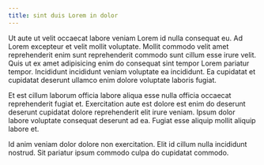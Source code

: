 ```yaml
---
title: sint duis Lorem in dolor
---
```


Ut aute ut velit occaecat labore veniam Lorem id nulla consequat eu. Ad Lorem excepteur et velit mollit voluptate. Mollit commodo velit amet reprehenderit enim sunt reprehenderit commodo sunt cillum esse irure velit. Quis ut ex amet adipisicing enim do consequat sint tempor Lorem pariatur tempor. Incididunt incididunt veniam voluptate ea incididunt. Ea cupidatat et cupidatat deserunt ullamco enim dolore voluptate laboris fugiat.

Et est cillum laborum officia labore aliqua esse nulla officia occaecat reprehenderit fugiat et. Exercitation aute est dolore est enim do deserunt deserunt cupidatat dolore reprehenderit elit irure veniam. Ipsum dolor labore voluptate consequat deserunt ad ea. Fugiat esse aliquip mollit aliquip labore et.

Id anim veniam dolor dolore non exercitation. Elit id cillum nulla incididunt nostrud. Sit pariatur ipsum commodo culpa do cupidatat commodo.